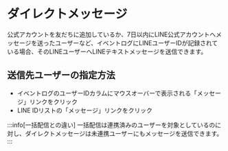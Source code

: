 # ダイレクトメッセージ
公式アカウントを友だちに追加しているか、7日以内にLINE公式アカウントへメッセージを送ったユーザーなど、イベントログにLINEユーザーIDが記録されている場合、そのLINEユーザーへLINEテキストメッセージを送信できます。  

## 送信先ユーザーの指定方法
- イベントログのユーザーIDカラムにマウスオーバーで表示される「メッセージ」リンクをクリック
- LINE IDリストの「メッセージ」リンクをクリック

:::info[一括配信との違い]
一括配信は連携済みのユーザーを対象としているのに対し、ダイレクトメッセージは未連携ユーザーにもメッセージを送信できます。
:::